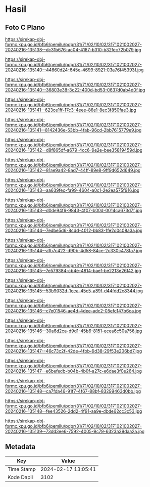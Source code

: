 # Hasil

## Foto C Plano

https://sirekap-obj-formc.kpu.go.id/bfb6/pemilu/pdpr/31/71/02/10/02/3171021002027-20240216-135138--dc31b676-ac04-4187-b310-b32fec72b079.jpg

https://sirekap-obj-formc.kpu.go.id/bfb6/pemilu/pdpr/31/71/02/10/02/3171021002027-20240216-135140--44660d24-645e-4699-8921-03a76f45393f.jpg

https://sirekap-obj-formc.kpu.go.id/bfb6/pemilu/pdpr/31/71/02/10/02/3171021002027-20240216-135140--36803e38-3c22-400d-bd53-0637d0ab4d0f.jpg

https://sirekap-obj-formc.kpu.go.id/bfb6/pemilu/pdpr/31/71/02/10/02/3171021002027-20240216-135141--623ce1ff-17c3-4eee-86e1-8ec3f850fae3.jpg

https://sirekap-obj-formc.kpu.go.id/bfb6/pemilu/pdpr/31/71/02/10/02/3171021002027-20240216-135141--8142436e-53bb-4fab-96cd-2bb7615779e9.jpg

https://sirekap-obj-formc.kpu.go.id/bfb6/pemilu/pdpr/31/71/02/10/02/3171021002027-20240216-135142--d8f865df-a679-4cc6-9e2e-bee35819459d.jpg

https://sirekap-obj-formc.kpu.go.id/bfb6/pemilu/pdpr/31/71/02/10/02/3171021002027-20240216-135142--81ae9a42-8ad7-44ff-89e8-9ff9d652d649.jpg

https://sirekap-obj-formc.kpu.go.id/bfb6/pemilu/pdpr/31/71/02/10/02/3171021002027-20240216-135143--aa639fec-fa99-4604-a0c1-2e2ea575f916.jpg

https://sirekap-obj-formc.kpu.go.id/bfb6/pemilu/pdpr/31/71/02/10/02/3171021002027-20240216-135143--d0de94f6-9843-4f07-b00d-0014ca673d7f.jpg

https://sirekap-obj-formc.kpu.go.id/bfb6/pemilu/pdpr/31/71/02/10/02/3171021002027-20240216-135144--7edbe5d6-8cdd-4012-bb83-1fe2d0c08a3a.jpg

https://sirekap-obj-formc.kpu.go.id/bfb6/pemilu/pdpr/31/71/02/10/02/3171021002027-20240216-135144--a1b7c422-d90b-4d58-84ce-2c330c478fa7.jpg

https://sirekap-obj-formc.kpu.go.id/bfb6/pemilu/pdpr/31/71/02/10/02/3171021002027-20240216-135145--7e579384-cb4e-4814-baef-be2213e26f42.jpg

https://sirekap-obj-formc.kpu.go.id/bfb6/pemilu/pdpr/31/71/02/10/02/3171021002027-20240216-135145--53b9032d-1eea-45c5-a89f-d44fdd2c8344.jpg

https://sirekap-obj-formc.kpu.go.id/bfb6/pemilu/pdpr/31/71/02/10/02/3171021002027-20240216-135146--c7e01546-ae4d-4dee-adc2-05efc147b6ca.jpg

https://sirekap-obj-formc.kpu.go.id/bfb6/pemilu/pdpr/31/71/02/10/02/3171021002027-20240216-135146--30a6d2ca-d9d1-45b6-8151-ecea6c50a756.jpg

https://sirekap-obj-formc.kpu.go.id/bfb6/pemilu/pdpr/31/71/02/10/02/3171021002027-20240216-135147--46c73c2f-42de-4fbb-9d38-29f53e206bd7.jpg

https://sirekap-obj-formc.kpu.go.id/bfb6/pemilu/pdpr/31/71/02/10/02/3171021002027-20240216-135147--e6befedb-b04b-4b0f-a27c-e6dae3f0e264.jpg

https://sirekap-obj-formc.kpu.go.id/bfb6/pemilu/pdpr/31/71/02/10/02/3171021002027-20240216-135148--ca7fda46-91f7-4f67-88bf-83299463d0bb.jpg

https://sirekap-obj-formc.kpu.go.id/bfb6/pemilu/pdpr/31/71/02/10/02/3171021002027-20240216-135148--fee43526-2dd2-4f91-aa9e-dbde62cc3c53.jpg

https://sirekap-obj-formc.kpu.go.id/bfb6/pemilu/pdpr/31/71/02/10/02/3171021002027-20240216-135139--73dd3ee6-7592-4005-9c79-6323a39daa2a.jpg


## Metadata

| Key        | Value               |
| ---------- | ------------------- |
| Time Stamp | 2024-02-17 13:05:41 |
| Kode Dapil | 3102                |



